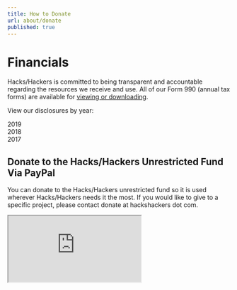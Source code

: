 ```yaml
---
title: How to Donate
url: about/donate
published: true
---
```


# Financials

Hacks/Hackers is committed to being transparent and accountable regarding the resources we receive and use. All of our Form 990 (annual tax forms) are available for [viewing or downloading](https://apps.irs.gov/app/eos/detailsPage?ein=455351484&name=Hacks%20Hackers&city=Washington&state=DC&countryAbbr=US&type=returnsSearch).

View our disclosures by year:

2019  
2018  
2017  

## Donate to the Hacks/Hackers Unrestricted Fund Via PayPal

You can donate to the Hacks/Hackers unrestricted fund so it is used wherever Hacks/Hackers needs it the most. If you would like to give to a specific project, please contact donate at hackshackers dot com.

<iframe src="https://www.paypal.com/donate/?hosted_button_id=M27TQJ3753SR6">

## Mail a Check

Please make your check payable to “Hacks/Hackers” and mail it to:

Hacks/Hackers  
700 12th St N.W Suite 700 PMB 96681  
Washington, DC 20005  

All checks received will be used wherever the need is greatest. If you would like to give to a specific project, please contact donate at hackshackers dot com.

## Send a Wire Transfer

If you would like to donate via wire transfer, please contact donate at hackshackers dot com.

# About Us

Hacks/Hackers is a registered 501(c)(3) non-profit corporation. Our EIN is 45-5351484. Additional financial information can be found on www.guidestar.org or by contacting donate at hackshackers dot com.
